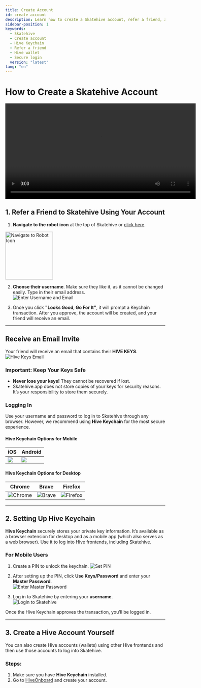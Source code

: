 ```yaml
---
title: Create Account
id: create-account
description: Learn how to create a Skatehive account, refer a friend, and set up Hive Keychain for secure login.
sidebar-position: 1
keywords:
  - Skatehive
  - Create account
  - Hive Keychain
  - Refer a friend
  - Hive wallet
  - Secure login
  version: "latest"
lang: "en"
---
```

# How to Create a Skatehive Account


<div style={{
  display: 'flex',
  justifyContent: 'center',
  alignItems: 'center',
  margin: '20px 0'
}}>
<video width="600" controls>
  <source src="https://ipfs.skatehive.app/ipfs/QmYuM1h51bddDuC44FoAQYp9FRF2CghCncULeS4T3bp727" type="video/mp4" />
 
</video>
</div>

## 1. Refer a Friend to Skatehive Using Your Account

1. **Navigate to the robot icon** at the top of Skatehive or [click here](https://www.skatehive.app/invite).  

<img src="https://i.ibb.co/JCCj9Sf/image.png" alt="Navigate to Robot Icon" width="150" />

2. **Choose their username**. Make sure they like it, as it cannot be changed easily. Type in their email address.  
![Enter Username and Email](https://hackmd.io/_uploads/H1tZGNP1Jx.png)

3. Once you click **"Looks Good, Go For It"**, it will prompt a Keychain transaction. After you approve, the account will be created, and your friend will receive an email.

---

## Receive an Email Invite

Your friend will receive an email that contains their **HIVE KEYS**.  
![Hive Keys Email](https://ipfs.skatehive.app/ipfs/QmbTbULhRtAfyd19cTNYfrsjpsuRN2TV9sxZ5yzQQeR44D)

### Important: Keep Your Keys Safe
- **Never lose your keys!** They cannot be recovered if lost.
- Skatehive.app does not store copies of your keys for security reasons. It’s your responsibility to store them securely.

### Logging In
Use your username and password to log in to Skatehive through any browser. However, we recommend using **Hive Keychain** for the most secure experience.

#### Hive Keychain Options for Mobile

<div style={{ display: 'flex', justifyContent: 'center' }}>


| iOS  | Android |
| -------- | -------- |
| ![](https://hive-keychain.com/img/browsers/ios.svg) | ![](https://hive-keychain.com/img/browsers/android.svg) |  

</div>

#### Hive Keychain Options for Desktop

<div style={{
  display: 'flex', 
  justifyContent: 'center', 
  backgroundColor: 'var(--ifm-color-background)', 
  padding: '20px', 
  borderRadius: '8px',
  color: 'var(--text-color)'
}}>
  <table style={{
    textAlign: 'center', 
    borderSpacing: '16px', 
    color: 'inherit'
  }}>
    <thead>
      <tr>
        <th style={{ color: 'inherit' }}>Chrome</th>
        <th style={{ color: 'inherit' }}>Brave</th>
        <th style={{ color: 'inherit' }}>Firefox</th>
      </tr>
    </thead>
    <tbody style={{ backgroundColor: '#808080'}}>
      <tr>
        <td style={{
          padding: '10px', 
          borderRadius: '8px',
          boxShadow: '0 2px 4px rgba(0, 0, 0, 0.1)'
        }}>
          <img 
            src="https://hive-keychain.com/img/browsers/chrome.svg" 
            alt="Chrome" 
            style={{
              maxWidth: '60px',
              borderRadius: '8px'
            }}
          />
        </td>
        <td style={{
          padding: '10px', 
          borderRadius: '8px',
          boxShadow: '0 2px 4px rgba(0, 0, 0, 0.1)'
        }}>
          <img 
            src="https://hive-keychain.com/img/browsers/brave.svg" 
            alt="Brave" 
            style={{
              maxWidth: '60px',
              borderRadius: '8px'
            }}
          />
        </td>
        <td style={{
          padding: '10px', 
          borderRadius: '8px',
          boxShadow: '0 2px 4px rgba(0, 0, 0, 0.1)'
        }}>
          <img 
            src="https://hive-keychain.com/img/browsers/firefox.svg" 
            alt="Firefox" 
            style={{
              maxWidth: '60px',
              borderRadius: '8px'
            }}
          />
        </td>
      </tr>
    </tbody>
  </table>
</div>

---

## 2. Setting Up Hive Keychain

**Hive Keychain** securely stores your private key information. It’s available as a browser extension for desktop and as a mobile app (which also serves as a web browser). Use it to log into Hive frontends, including Skatehive.

### For Mobile Users
1. Create a PIN to unlock the keychain.
   ![Set PIN](https://hackmd.io/_uploads/rk9Y1SDJJg.png)

2. After setting up the PIN, click **Use Keys/Password** and enter your **Master Password**.  
   ![Enter Master Password](https://hackmd.io/_uploads/HyBYyBwJJx.png)

3. Log in to Skatehive by entering your **username**.  
   ![Login to Skatehive](https://hackmd.io/_uploads/ByGmlHDkJl.png)

Once the Hive Keychain approves the transaction, you’ll be logged in.

---

## 3. Create a Hive Account Yourself

You can also create Hive accounts (wallets) using other Hive frontends and then use those accounts to log into Skatehive.

### Steps:
1. Make sure you have **Hive Keychain** installed.
2. Go to [HiveOnboard](https://hiveonboard.com/create-account) and create your account.

